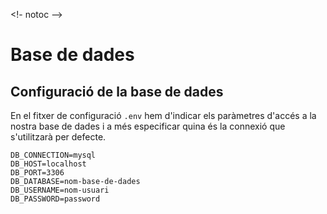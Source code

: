 <!- notoc -->

# Base de dades

## Configuració de la base de dades

En el fitxer de configuració `.env` hem d'indicar els paràmetres d'accés a la nostra base de dades i a més especificar quina és la connexió que s'utilitzarà per defecte. 

```
DB_CONNECTION=mysql
DB_HOST=localhost
DB_PORT=3306
DB_DATABASE=nom-base-de-dades
DB_USERNAME=nom-usuari
DB_PASSWORD=password
```